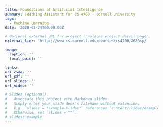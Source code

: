 ```yaml
---
title: Foundations of Artificial Intelligence
summary: Teaching Assistant for CS 4700 - Cornell University
tags:
  - Machine Learning
date: '2020-01-24T00:00:00Z'

# Optional external URL for project (replaces project detail page).
external_link: 'https://www.cs.cornell.edu/courses/cs4700/2020sp/'

image:
  caption: ''
  focal_point: ''

links:
url_code: ''
url_pdf: ''
url_slides: ''
url_video: ''

# Slides (optional).
#   Associate this project with Markdown slides.
#   Simply enter your slide deck's filename without extension.
#   E.g. `slides = "example-slides"` references `content/slides/example-slides.md`.
#   Otherwise, set `slides = ""`.
# slides: example
---
```

